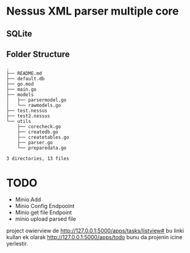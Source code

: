 # Nessus XML parser multiple core

## SQLite



## Folder Structure

```
.
├── README.md
├── default.db
├── go.mod
├── main.go
├── models
│   ├── parsermodel.go
│   └── rawmodels.go
├── test.nessus
├── test2.nessus
└── utils
    ├── corecheck.go
    ├── createdb.go
    ├── createtables.go
    ├── parser.go
    └── preparedata.go

3 directories, 13 files

```



# TODO 
- Minio Add
- Minio Config  Endpooint 
- Minio get file Endpoint 
- minio upload parsed file 



project owierview de http://127.0.0.1:5000/apps/tasks/listview# bu linki kullan ek olarak 
http://127.0.0.1:5000/apps/todo bunu da projenin icine yerlestir. 